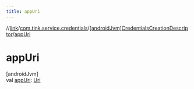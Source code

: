 ```yaml
---
title: appUri
---
```

//[link](../../../index.html)/[com.tink.service.credentials](../index.html)/[[androidJvm]CredentialsCreationDescriptor](index.html)/[appUri](app-uri.html)



# appUri



[androidJvm]\
val [appUri](app-uri.html): [Uri](https://developer.android.com/reference/kotlin/android/net/Uri.html)




